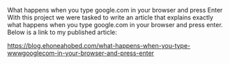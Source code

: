 What happens when you type google.com in your browser and press Enter
With this project we were tasked to write an article that explains exactly what happens when you type google.com in your browser and press enter. Below is a link to my published article:

https://blog.ehoneahobed.com/what-happens-when-you-type-wwwgooglecom-in-your-browser-and-press-enter
